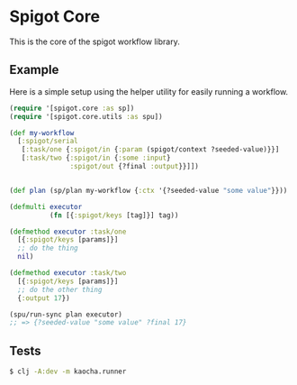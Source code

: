 # Spigot Core

This is the core of the spigot workflow library.

## Example

Here is a simple setup using the helper utility for easily running a workflow.

```clojure
(require '[spigot.core :as sp])
(require '[spigot.core.utils :as spu])

(def my-workflow
  [:spigot/serial
   [:task/one {:spigot/in {:param (spigot/context ?seeded-value)}}]
   [:task/two {:spigot/in {:some :input}
               :spigot/out {?final :output}}]])


(def plan (sp/plan my-workflow {:ctx '{?seeded-value "some value"}}))

(defmulti executor
          (fn [{:spigot/keys [tag]}] tag))

(defmethod executor :task/one
  [{:spigot/keys [params]}]
  ;; do the thing
  nil)

(defmethod executor :task/two
  [{:spigot/keys [params]}]
  ;; do the other thing
  {:output 17})

(spu/run-sync plan executor)
;; => {?seeded-value "some value" ?final 17}
```

## Tests

```bash
$ clj -A:dev -m kaocha.runner 
```
